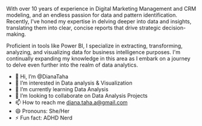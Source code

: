 With over 10 years of experience in Digital Marketing Management and CRM modeling, and an endless passion for data and pattern identification. Recently, I've honed my expertise in delving deeper into data and insights, translating them into clear, concise reports that drive strategic decision-making. 

Proficient in tools like Power BI, I specialize in extracting, transforming, analyzing, and visualizing data for business intelligence purposes. I'm continually expanding my knowledge in this area as I embark on a journey to delve even further into the realm of data analytics.



- 👋 Hi, I’m @DianaTaha
- 👀 I’m interested in Data analysis & Visualization
- 🌱 I’m currently learning Data Analysis
- 💞️ I’m looking to collaborate on Data Analysis Projects
- 📫 How to reach me diana.taha.a@gmail.com
- 😄 Pronouns: She/Her
- ⚡ Fun fact: ADHD Nerd

<!---
DianaTaha/DianaTaha is a ✨ special ✨ repository because its `README.md` (this file) appears on your GitHub profile.
You can click the Preview link to take a look at your changes.
--->
